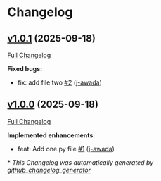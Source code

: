 # Changelog

## [v1.0.1](https://github.com/j-awada/demo/tree/v1.0.1) (2025-09-18)

[Full Changelog](https://github.com/j-awada/demo/compare/v1.0.0...v1.0.1)

**Fixed bugs:**

- fix: add file two [\#2](https://github.com/j-awada/demo/pull/2) ([j-awada](https://github.com/j-awada))

## [v1.0.0](https://github.com/j-awada/demo/tree/v1.0.0) (2025-09-18)

[Full Changelog](https://github.com/j-awada/demo/compare/fcd359ea377f814363a94fc0791157b1f11dd3f9...v1.0.0)

**Implemented enhancements:**

- feat: Add one.py file [\#1](https://github.com/j-awada/demo/pull/1) ([j-awada](https://github.com/j-awada))



\* *This Changelog was automatically generated by [github_changelog_generator](https://github.com/github-changelog-generator/github-changelog-generator)*
